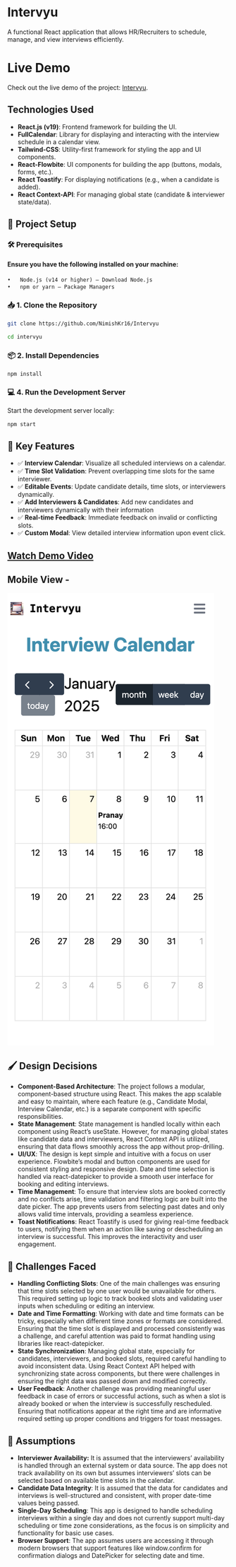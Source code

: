 # Intervyu
A functional React application that allows HR/Recruiters to schedule, manage, and view interviews efficiently.

# Live Demo

Check out the live demo of the project: [Intervyu](https://intervyu.vercel.app).

## Technologies Used

- **React.js (v19)**: Frontend framework for building the UI.
- **FullCalendar**: Library for displaying and interacting with the interview schedule in a calendar view.
- **Tailwind-CSS**: Utility-first framework for styling the app and UI components.
- **React-Flowbite**: UI components for building the app (buttons, modals, forms, etc.).
- **React Toastify**: For displaying notifications (e.g., when a candidate is added).
- **React Context-API**: For managing global state (candidate & interviewer state/data).


## 🚀 Project Setup

### 🛠️ Prerequisites

#### Ensure you have the following installed on your machine:
	•	Node.js (v14 or higher) – Download Node.js
	•	npm or yarn – Package Managers

### 📥 1. Clone the Repository

```bash
git clone https://github.com/NimishKr16/Intervyu
```

```bash
cd intervyu
```

### 📦 2. Install Dependencies

```bash
npm install
```

### 💻 4. Run the Development Server

Start the development server locally:

```bash
npm start
```

## 🧠 Key Features

- ✅ **Interview Calendar**: Visualize all scheduled interviews on a calendar.
- ✅ **Time Slot Validation**: Prevent overlapping time slots for the same interviewer.
- ✅ **Editable Events**: Update candidate details, time slots, or interviewers dynamically.
- ✅ **Add Interviewers & Candidates**: Add new candidates and interviewers dynamically with their information
- ✅ **Real-time Feedback**: Immediate feedback on invalid or conflicting slots.
- ✅ **Custom Modal**: View detailed interview information upon event click.

## [Watch Demo Video]([DemoVideo.mp4](https://drive.google.com/file/d/14tU_m_V9dcJi4Qlaj1YLuMaT5daLFLr7/view?usp=sharing))
## Mobile View -
![Mobile View](MobView.png)

## 🖌️ Design Decisions

-	**Component-Based Architecture**: The project follows a modular, component-based structure using React. This makes the app scalable and easy to maintain, where each feature (e.g., Candidate Modal, Interview Calendar, etc.) is a separate component with specific responsibilities.
-	**State Management**: State management is handled locally within each component using React’s useState. However, for managing global states like candidate data and interviewers, React Context API is utilized, ensuring that data flows smoothly across the app without prop-drilling.
-	**UI/UX**: The design is kept simple and intuitive with a focus on user experience. Flowbite’s modal and button components are used for consistent styling and responsive design. Date and time selection is handled via react-datepicker to provide a smooth user interface for booking and editing interviews.
-	**Time Management**: To ensure that interview slots are booked correctly and no conflicts arise, time validation and filtering logic are built into the date picker. The app prevents users from selecting past dates and only allows valid time intervals, providing a seamless experience.
-	**Toast Notifications**: React Toastify is used for giving real-time feedback to users, notifying them when an action like saving or descheduling an interview is successful. This improves the interactivity and user engagement.

## 🧮 Challenges Faced

 - **Handling Conflicting Slots**: One of the main challenges was ensuring that time slots selected by one user would be unavailable for others. This required setting up logic to track booked slots and validating user inputs when scheduling or editing an interview.
 - **Date and Time Formatting**: Working with date and time formats can be tricky, especially when different time zones or formats are considered. Ensuring that the time slot is displayed and processed consistently was a challenge, and careful attention was paid to format handling using libraries like react-datepicker.
 - **State Synchronization**: Managing global state, especially for candidates, interviewers, and booked slots, required careful handling to avoid inconsistent data. Using React Context API helped with synchronizing state across components, but there were challenges in ensuring the right data was passed down and modified correctly.
 - **User Feedback**: Another challenge was providing meaningful user feedback in case of errors or successful actions, such as when a slot is already booked or when the interview is successfully rescheduled. Ensuring that notifications appear at the right time and are informative required setting up proper conditions and triggers for toast messages.
  
## 📝 Assumptions

- **Interviewer Availability:** It is assumed that the interviewers’ availability is handled through an external system or data source. The app does not track availability on its own but assumes interviewers’ slots can be selected based on available time slots in the calendar.
- **Candidate Data Integrity**: It is assumed that the data for candidates and interviews is well-structured and consistent, with proper date-time values being passed.
- **Single-Day Scheduling**: This app is designed to handle scheduling interviews within a single day and does not currently support multi-day scheduling or time zone considerations, as the focus is on simplicity and functionality for basic use cases.
- **Browser Support**: The app assumes users are accessing it through modern browsers that support features like window.confirm for confirmation dialogs and DatePicker for selecting date and time.

